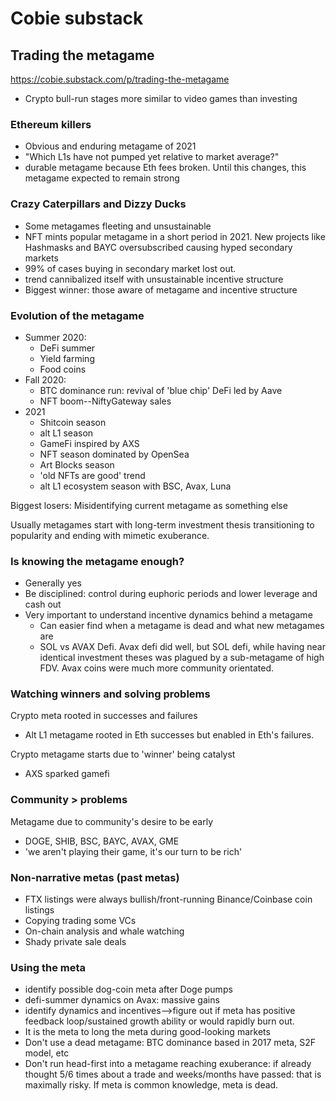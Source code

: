 # Cobie substack

## Trading the metagame
https://cobie.substack.com/p/trading-the-metagame
- Crypto bull-run stages more similar to video games than investing

### Ethereum killers
- Obvious and enduring metagame of 2021
- "Which L1s have not pumped yet relative to market average?"
- durable metagame because Eth fees broken. Until this changes, this metagame expected to remain strong

### Crazy Caterpillars and Dizzy Ducks
- Some metagames fleeting and unsustainable
- NFT mints popular metagame in a short period in 2021. New projects like Hashmasks and BAYC oversubscribed causing hyped secondary markets
- 99% of cases buying in secondary market lost out. 
- trend cannibalized itself with unsustainable incentive structure
- Biggest winner: those aware of metagame and incentive structure

### Evolution of the metagame
- Summer 2020: 
    - DeFi summer
    - Yield farming
    - Food coins
- Fall 2020:
    - BTC dominance run: revival of 'blue chip' DeFi led by Aave
    - NFT boom--NiftyGateway sales
- 2021
    - Shitcoin season
    - alt L1 season
    - GameFi inspired by AXS
    - NFT season dominated by OpenSea
    - Art Blocks season
    - 'old NFTs are good' trend
    - alt L1 ecosystem season with BSC, Avax, Luna

Biggest losers: Misidentifying current metagame as something else

Usually metagames start with long-term investment thesis transitioning to popularity and ending with mimetic exuberance. 

### Is knowing the metagame enough?
- Generally yes
- Be disciplined: control during euphoric periods and lower leverage and cash out
- Very important to understand incentive dynamics behind a metagame
    - Can easier find when a metagame is dead and what new metagames are
    - SOL vs AVAX Defi. Avax defi did well, but SOL defi, while having near identical investment theses was plagued by a sub-metagame of high FDV. Avax coins were much more community orientated. 

### Watching winners and solving problems
Crypto meta rooted in successes and failures
- Alt L1 metagame rooted in Eth successes but enabled in Eth's failures. 

Crypto metagame starts due to 'winner' being catalyst
- AXS sparked gamefi

### Community > problems
Metagame due to community's desire to be early
- DOGE, SHIB, BSC, BAYC, AVAX, GME
- 'we aren't playing their game, it's our turn to be rich'

### Non-narrative metas (past metas)
- FTX listings were always bullish/front-running Binance/Coinbase coin listings
- Copying trading some VCs
- On-chain analysis and whale watching
- Shady private sale deals

### Using the meta
- identify possible dog-coin meta after Doge pumps
- defi-summer dynamics on Avax: massive gains
- identify dynamics and incentives-->figure out if meta has positive feedback loop/sustained growth ability or would rapidly burn out. 
- It is the meta to long the meta during good-looking markets
- Don't use a dead metagame: BTC dominance based in 2017 meta, S2F model, etc
- Don't run head-first into a metagame reaching exuberance: if already thought 5/6 times about a trade and weeks/months have passed: that is maximally risky. If meta is common knowledge, meta is dead. 
